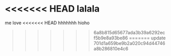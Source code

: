 <<<<<<< HEAD
lalala
=======
 me love 
<<<<<<< HEAD
hhhhhhh
hioho
>>>>>>> 6a8b815d65677ada3b39a6292ecf5b9e8a93be86
=======
update
>>>>>>> 701d1a659be9b2a020c94d44746a8b286810e4c6
